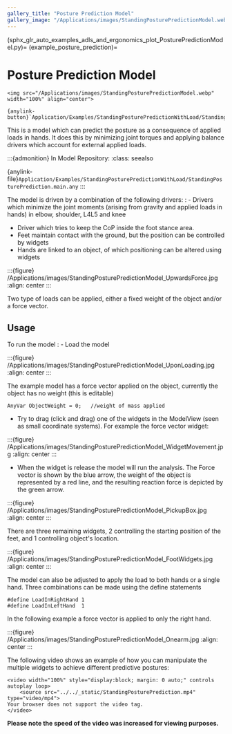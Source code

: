 ```yaml
---
gallery_title: "Posture Prediction Model"
gallery_image: "/Applications/images/StandingPosturePredictionModel.webp"
---
```



(sphx_glr_auto_examples_adls_and_ergonomics_plot_PosturePredictionModel.py)=
(example_posture_prediction)=
# Posture Prediction Model


````{div} margin sd-text-center
<img src="/Applications/images/StandingPosturePredictionModel.webp" width="100%" align="center">

{anylink-button}`Application/Examples/StandingPosturePredictionWithLoad/StandingPosturePrediction.main.any`

````

This is a model which can predict the posture as a consequence of applied loads in hands.
It does this by minimizing joint torques and applying balance drivers which account for external
applied loads.


:::{admonition} In Model Repository:
:class: seealso

{anylink-file}`Application/Examples/StandingPosturePredictionWithLoad/StandingPosturePrediction.main.any`
:::


The model is driven by a combination of the following drivers:
: - Drivers which minimize the joint moments (arising from gravity and applied loads in hands) in elbow, shoulder, L4L5 and knee
  - Driver which tries to keep the CoP inside the foot stance area.
  - Feet maintain contact with the ground, but the position can be controlled by widgets
  - Hands are linked to an object, of which positioning can be altered using widgets


:::{figure} /Applications/images/StandingPosturePredictionModel_UpwardsForce.jpg
:align: center
:::


Two type of loads can be applied, either a fixed weight of the object and/or a force vector.

## Usage

To run the model
: - Load the model

:::{figure} /Applications/images/StandingPosturePredictionModel_UponLoading.jpg
:align: center
:::

The example model has a force vector applied on the object, currently the object has no weight (this is editable)

```AnyScriptDoc
AnyVar ObjectWeight = 0;   //weight of mass applied
```

- Try to drag (click and drag) one of the widgets in the ModelView (seen as small coordinate systems). For example the force vector widget:

:::{figure} /Applications/images/StandingPosturePredictionModel_WidgetMovement.jpg
:align: center
:::

- When the widget is release the model will run the analysis. The Force vector is shown by the blue arrow, the weight of the object is represented by a red line, and the resulting reaction force is depicted by the green arrow.

:::{figure} /Applications/images/StandingPosturePredictionModel_PickupBox.jpg
:align: center
:::

There are three remaining widgets, 2 controlling the starting position of the feet, and 1 controlling object's location.

:::{figure} /Applications/images/StandingPosturePredictionModel_FootWidgets.jpg
:align: center
:::

The model can also be adjusted to apply the load to both hands or a single hand.
Three combinations can be made using the define statements

```AnyScriptDoc
#define LoadInRightHand 1
#define LoadInLeftHand  1
```

In the following example a force vector is applied to only the right hand.

:::{figure} /Applications/images/StandingPosturePredictionModel_Onearm.jpg
:align: center
:::

The following video shows an example of how you can manipulate the multiple widgets to achieve different predictive postures:

```{raw} html
<video width="100%" style="display:block; margin: 0 auto;" controls autoplay loop>
    <source src="../../_static/StandingPosturePrediction.mp4" type="video/mp4">
Your browser does not support the video tag.
</video>
```

**Please note the speed of the video was increased for viewing purposes.**


